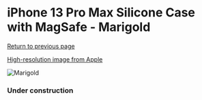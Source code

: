 # iPhone 13 Pro Max Silicone Case with MagSafe - Marigold

[Return to previous page](/iphone_13)

[High-resolution image from Apple](https://store.storeimages.cdn-apple.com/8756/as-images.apple.com/is/MM2M3?wid=4500&hei=4500&fmt=png)

<div style="width: 384px"><img src="/everysource/MM2M3.png" alt="Marigold"></div>

### Under construction

